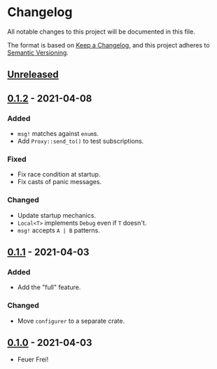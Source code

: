 # Changelog
All notable changes to this project will be documented in this file.

The format is based on [Keep a Changelog](https://keepachangelog.com/en/1.0.0/),
and this project adheres to [Semantic Versioning](https://semver.org/spec/v2.0.0.html).


## [Unreleased]

## [0.1.2] - 2021-04-08
### Added
- `msg!` matches against `enum`s.
- Add `Proxy::send_to()` to test subscriptions.

### Fixed
- Fix race condition at startup.
- Fix casts of panic messages.

### Changed
- Update startup mechanics.
- `Local<T>` implements `Debug` even if `T` doesn't.
- `msg!` accepts `A | B` patterns.

## [0.1.1] - 2021-04-03
### Added
- Add the "full" feature.

### Changed
- Move `configurer` to a separate crate.

## [0.1.0] - 2021-04-03
- Feuer Frei!


[unreleased]: https://github.com/loyd/elfo/compare/elfo-0.1.2...HEAD
[0.1.2]: https://github.com/loyd/elfo/compare/elfo-0.1.1...elfo-0.1.2
[0.1.1]: https://github.com/loyd/elfo/compare/elfo-0.1.0...elfo-0.1.1
[0.1.0]: https://github.com/loyd/elfo/releases/tag/elfo-0.1.0

